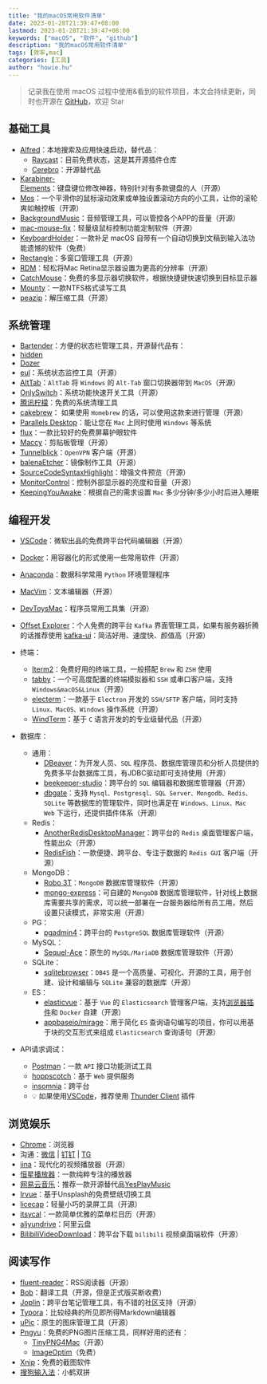 ```yaml
---
title: "我的macOS常用软件清单"
date: 2023-01-28T21:39:47+08:00
lastmod: 2023-01-28T21:39:47+08:00
keywords: ["macOS", "软件", "github"]
description: "我的macOS常用软件清单"
tags: [效率,mac]
categories: [工具]
author: "howie.hu"
---
```


> 记录我在使用 macOS 过程中使用&看到的软件项目，本文会持续更新，同时也开源在 [GitHub](https://github.com/howie6879/mac-soft)，欢迎 Star

## 基础工具

- [Alfred](https://www.alfredapp.com/)：本地搜索及应用快速启动，替代品：
	- [Raycast](https://github.com/raycast/extensions)：目前免费状态，这是其开源插件仓库
	- [Cerebro](https://github.com/cerebroapp/cerebro)：开源替代品
- [Karabiner-Elements](https://github.com/pqrs-org/Karabiner-Elements)：键盘键位修改神器，特别针对有多款键盘的人（开源）
- [Mos](https://github.com/Caldis/Mos)：一个平滑你的鼠标滚动效果或单独设置滚动方向的小工具，让你的滚轮爽如触控板（开源）
- [BackgroundMusic](https://github.com/kyleneideck/BackgroundMusic)：音频管理工具，可以管控各个APP的音量（开源）
- [mac-mouse-fix](https://github.com/noah-nuebling/mac-mouse-fix)：轻量级鼠标控制功能定制软件（开源）
- [KeyboardHolder](https://github.com/leaves615/KeyboardHolder)：一款补足 macOS 自带有一个自动切换到文稿到输入法功能遗憾的软件（免费）
- [Rectangle](https://github.com/rxhanson/Rectangle)：多窗口管理工具（开源）
- [RDM](https://github.com/avibrazil/RDM)：轻松将Mac Retina显示器设置为更高的分辨率（开源）
- [CatchMouse](https://web.archive.org/web/20150322050645/http://ftnew.com/files/CatchMouse.zip)：免费的多显示器切换软件，根据快捷键快速切换到目标显示器
- [Mounty](https://mounty.app/)：一款NTFS格式读写工具
- [peazip](https://peazip.github.io/)：解压缩工具（开源）

## 系统管理

- [Bartender](https://www.macbartender.com/)：方便的状态栏管理工具，开源替代品有：
- [hidden](https://github.com/dwarvesf/hidden)
- [Dozer](https://github.com/Mortennn/Dozer)
- [eul](https://github.com/gao-sun/eul)：系统状态监控工具（开源）
- [AltTab](https://github.com/lwouis/alt-tab-macos)：`AltTab` 将 `Windows` 的 `Alt-Tab` 窗口切换器带到 `MacOS`（开源）
- [OnlySwitch](https://github.com/jacklandrin/OnlySwitch)：系统功能快速开关工具（开源）
- [腾讯柠檬](https://lemon.qq.com/)：免费的系统清理工具
- [cakebrew](https://www.cakebrew.com/)： 如果使用 `Homebrew` 的话，可以使用这款来进行管理（开源）
- [Parallels Desktop](https://www.parallels.com/)：能让您在 `Mac` 上同时使用 `Windows` 等系统
- [flux](https://justgetflux.com/news/pages/macquickstart/)：一款比较好的免费屏幕护眼软件
- [Maccy](https://maccy.app/)：剪贴板管理（开源）
- [Tunnelblick](https://tunnelblick.net/)：`OpenVPN` 客户端（开源）
- [balenaEtcher](https://github.com/balena-io/etcher)：镜像制作工具（开源）
- [SourceCodeSyntaxHighlight](https://github.com/sbarex/SourceCodeSyntaxHighlight)：增强文件预览（开源）
- [MonitorControl](https://github.com/MonitorControl/MonitorControl)：控制外部显示器的亮度和音量（开源）
- [KeepingYouAwake](https://github.com/newmarcel/KeepingYouAwake)：根据自己的需求设置  `Mac`  多少分钟/多少小时后进入睡眠

## 编程开发

- [VSCode](https://code.visualstudio.com/)：微软出品的免费跨平台代码编辑器（开源）
- [Docker](https://www.docker.com/)：用容器化的形式使用一些常用软件（开源）
- [Anaconda](https://www.anaconda.com/)：数据科学常用 `Python` 环境管理程序
- [MacVim](https://github.com/macvim-dev/macvim)：文本编辑器（开源）
- [DevToysMac](https://github.com/ObuchiYuki/DevToysMac)：程序员常用工具集（开源）
- [Offset Explorer](https://www.kafkatool.com/download.html)：个人免费的跨平台 `Kafka` 界面管理工具，如果有服务器折腾的话推荐使用 [kafka-ui](https://github.com/provectus/kafka-ui)：简洁好用、速度快、颜值高（开源）
- 终端：
	- [Iterm2](https://iterm2.com/)：免费好用的终端工具，一般搭配 `Brew` 和 `ZSH` 使用
	- [tabby](https://github.com/Eugeny/tabby)：一个可高度配置的终端模拟器和 `SSH` 或串口客户端，支持`Windows&macOS&Linux`（开源）
	- [electerm](https://github.com/electerm/electerm)：一款基于 `Electron` 开发的 `SSH/SFTP` 客户端，同时支持 `Linux、MacOS、Windows` 操作系统（开源）
	- [WindTerm](https://github.com/kingToolbox/WindTerm)：基于 `C` 语言开发的的专业级替代品（开源）

- 数据库：
	- 通用：
		- [DBeaver](https://github.com/dbeaver/dbeaver)：为开发人员、`SQL` 程序员、数据库管理员和分析人员提供的免费多平台数据库工具，有JDBC驱动即可支持使用（开源）
		- [beekeeper-studio](https://github.com/beekeeper-studio/beekeeper-studio)：跨平台的 `SQL` 编辑器和数据库管理器（开源）
		- [dbgate](https://github.com/dbgate/dbgate)：支持 `Mysql、Postgresql、SQL Server、Mongodb、Redis、SQLite` 等数据库的管理软件，同时也满足在 `Windows、Linux、Mac  Web` 下运行，还提供插件体系（开源）
	- Redis：
		- [AnotherRedisDesktopManager](https://github.com/qishibo/AnotherRedisDesktopManager)：跨平台的 `Redis` 桌面管理客户端，性能出众（开源）
		-  [RedisFish](https://github.com/Kuari/RedisFish)：一款便捷、跨平台、专注于数据的 `Redis GUI` 客户端（开源）
	- MongoDB：
		- [Robo 3T](https://github.com/Studio3T/robomongo)：`MongoDB` 数据库管理软件（开源）
		- [mongo-express](https://github.com/mongo-express/mongo-express)：可自建的 `MongoDB` 数据库管理软件，针对线上数据库需要共享的需求，可以统一部署在一台服务器给所有员工用，然后设置只读模式，非常实用（开源）
	- PG：
		- [pgadmin4](https://github.com/pgadmin-org/pgadmin4)：跨平台的  `PostgreSQL`  数据库管理软件（开源）
	- MySQL：
		- [Sequel-Ace](https://github.com/Sequel-Ace/Sequel-Ace)：原生的 `MySQL/MariaDB` 数据库管理软件（开源）
	- SQLite：
		- [sqlitebrowser](https://github.com/sqlitebrowser/sqlitebrowser)：`DB4S` 是一个高质量、可视化、开源的工具，用于创建、设计和编辑与 `SQLite` 兼容的数据库（开源）
	- ES：
		- [elasticvue](https://github.com/cars10/elasticvue)：基于 `Vue` 的 `Elasticsearch` 管理客户端，支持[浏览器插件](https://chrome.google.com/webstore/detail/elasticvue/hkedbapjpblbodpgbajblpnlpenaebaa/related?utm_source=chrome-ntp-icon)和 `Docker` 自建（开源）
		- [appbaseio/mirage](https://opensource.appbase.io/mirage/)：用于简化 `ES` 查询语句编写的项目，你可以用基于块的交互形式来组成 `Elasticsearch` 查询语句（开源）

- API请求调试：
	- [Postman](https://www.postman.com/)：一款  `API`  接口功能测试工具
	- [hoppscotch](https://github.com/hoppscotch/hoppscotch)：基于 `Web` 提供服务
	- [insomnia](https://github.com/Kong/insomnia)：跨平台
	- 💡 如果使用[VSCode](https://code.visualstudio.com/)，推荐使用 [Thunder Client](https://marketplace.visualstudio.com/items?itemName=rangav.vscode-thunder-client) 插件

## 浏览娱乐

- [Chrome](https://www.google.com/chrome/)：浏览器
- 沟通：[微信](https://weread.qq.com/) | [钉钉](https://www.dingtalk.com/) | [TG](https://telegram.org/)
- [iina](https://github.com/iina/iina)：现代化的视频播放器（开源）
- [恒星播放器](https://www.stellarplayer.com/)：一款纯粹专注的播放器
- [网易云音乐](https://music.163.com/)：推荐一款开源替代品[YesPlayMusic](https://github.com/qier222/YesPlayMusic)
- [Irvue](https://apps.apple.com/us/app/irvue/id1039633667?mt=12)：基于Unsplash的免费壁纸切换工具
- [licecap](https://github.com/justinfrankel/licecap)：轻量小巧的录屏工具（开源）
- [itsycal](https://www.mowglii.com/itsycal/)：一款简单优雅的菜单栏日历（开源）
- [aliyundrive](https://www.aliyundrive.com/)：阿里云盘
- [BilibiliVideoDownload](https://github.com/blogwy/BilibiliVideoDownload)：跨平台下载 `bilibili` 视频桌面端软件（开源）

## 阅读写作

- [fluent-reader](https://github.com/yang991178/fluent-reader)：RSS阅读器（开源）
- [Bob](https://ripperhe.gitee.io/bob/#/)：翻译工具（开源，但是正式版买断收费）
- [Joplin](https://joplinapp.org/)：跨平台笔记管理工具，有不错的社区支持（开源）
- [Typora](https://typora.io/releases/all)：比较经典的所见即所得Markdown编辑器
- [uPic](https://github.com/gee1k/uPic)：原生的图床管理工具（开源）
- [Pngyu](https://nukesaq88.github.io/Pngyu/)：免费的PNG图片压缩工具，同样好用的还有：
	- [TinyPNG4Mac](https://github.com/kyleduo/TinyPNG4Mac)（开源）
	- [ImageOptim](https://imageoptim.com/mac)（免费）
- [Xnip](https://xnipapp.com/)：免费的截图软件
- [搜狗输入法](https://pinyin.sogou.com/mac/)：小鹤双拼
